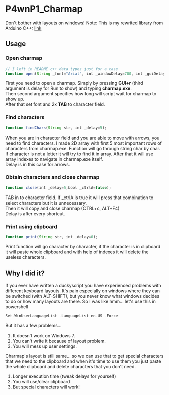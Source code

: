 # P4wnP1_Charmap
Don't bother with layouts on windows!
Note: This is my rewrited library from Arduino C++: [link](https://github.com/gloglas/HID_Charmap)

## Usage
### Open charmap
```js
// I left in README c++ data types just for a case
function open(String _font="Arial", int _windowDelay=700, int _guiDelay=300);
```
First you need to open a charmap. Simply by pressing **GUI+r** (third argument is delay for Run to show) and typing **charmap.exe**.  
Then second argument specifies how long will script wait for charmap to show up.  
After that set font and 2x **TAB** to character field.
### Find characters
```js
function findChars(String str, int _delay=5);
```
When you are in character field and you are able to move with arrows, you need to find characters. 
I made 2D array with first 5 most important rows of characters from charmap.exe. Function will go through string char by char.  
If character is not a letter it will try to find it in array. After that it will use array indexes to navigate in charmap.exe itself.  
Delay is in this case for arrows.  
### Obtain characters and close charmap
```js
function close(int _delay=5,bool _ctrlA=false);
```
TAB in to character field. If _ctrlA is true it will press that combination to select characters but it is unnecessary.  
Then it will copy and close charmap (CTRL+c, ALT+F4)  
Delay is after every shortcut.  
### Print using clipboard
```js
function print(String str, int _delay=0);
```
Print function will go character by character, if the character is in clipboard it will paste whole clipboard and with help of indexes it will delete the useless characters.


<!-- WIP don't judge. English is my foreign language -->
## Why I did it?
If you ever have written a duckyscript you have experienced problems with different keyboard layouts.
It's pain especially on windows where they can be switched (with ALT-SHIFT), but you never know what windows decides to do or how many layouts are there. So I was like hmm... let's use this in powershell
```powershell
Set-WinUserLanguageList -LanguageList en-US -Force
```  
But it has a few problems...
1. It doesn't work on Windows 7.
2. You can't write it because of layout problem.
3. You will mess up user settings.

Charmap's layout is still same... so we can use that to get special characters that we need to the clipboard and when it's time to use them you just paste the whole clipboard and delete characters that you don't need.
1. Longer execution time (tweak delays for yourself)
2. You will use/clear clipboard
3. But special characters will work! 
